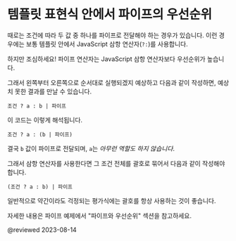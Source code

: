 <!--
# Pipe precedence in template expressions
-->
# 템플릿 표현식 안에서 파이프의 우선순위

<!--
Sometimes you want to choose between two values, based on some condition, before passing the choice to the pipe. You could use the JavaScript ternary operator (`?:`) in the template to make that choice.

Beware! The pipe operator has a higher precedence than the JavaScript ternary operator (`?:`).

If you simply write the expression as if it were evaluated left-to-right, you might be surprised by the result. For example, 
```
condition ? a : b | pipe 
```
is parsed as 
```
condition ? a : (b | pipe)
``` 
The value of `b` passes through `pipe`; the value of `a` *will not*.

If you want the pipe to apply to the result of the ternary expression, wrap the entire expression in parentheses. For example, 
```
(condition ? a : b) | pipe
```
In general, you should always use parentheses to be sure Angular evaluates the expression as you intend.

The "Pipes and Precedence" section of the <live-example noDownload>pipes example</live-example> explores this issue in more detail.
-->
때로는 조건에 따라 두 값 중 하나를 파이프로 전달해야 하는 경우가 있습니다.
이런 경우에는 보통 템플릿 안에서 JavaScript 삼항 연산자(`?:`)를 사용합니다.

하지만 조심하세요!
파이프 연산자는 JavaScript 삼항 연산자보다 우선순위가 높습니다.

그래서 왼쪽부터 오른쪽으로 순서대로 실행되겠지 예상하고 다음과 같이 작성하면, 예상치 못한 결과를 만날 수 있습니다.

```
조건 ? a : b | 파이프
```

이 코드는 이렇게 해석됩니다.

```
조건 ? a : (b | 파이프)
``` 

결국 `b` 값이 파이프로 전달되며, `a`는 *아무런 역할도 하지 않습니다*.

그래서 삼항 연산자를 사용한다면 그 조건 전체를 괄호로 묶어서 다음과 같이 작성해야 합니다.

```
(조건 ? a : b) | 파이프
```

일반적으로 약간이라도 걱정되는 평가식에는 괄호를 항상 사용하는 것이 좋습니다.

자세한 내용은 <live-example noDownload>파이프 예제</live-example>에서 "파이프와 우선순위" 섹션을 참고하세요.


@reviewed 2023-08-14
